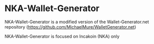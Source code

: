 # NKA-Wallet-Generator

NKA-Wallet-Generator is a modified version of the Wallet-Generator.net repository (https://github.com/MichaelMure/WalletGenerator.net)

NKA-Wallet-Generator is focused on Incakoin (NKA) only
